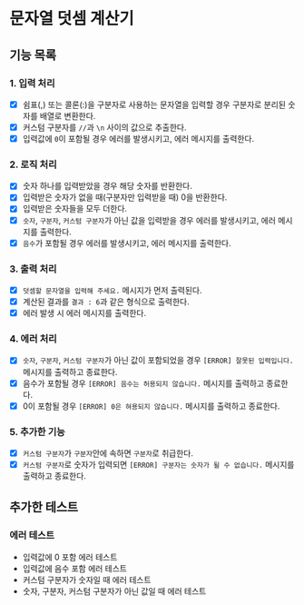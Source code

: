 # 문자열 덧셈 계산기

## 기능 목록

### 1. 입력 처리

- [x] 쉼표(,) 또는 콜론(:)을 구분자로 사용하는 문자열을 입력할 경우 구분자로 분리된 숫자를 배열로 변환한다.
- [x] 커스텀 구분자를 `//`과 `\n` 사이의 값으로 추출한다.
- [x] 입력값에 `0`이 포함될 경우 에러를 발생시키고, 에러 메시지를 출력한다.

### 2. 로직 처리

- [x] 숫자 하나를 입력받았을 경우 해당 숫자를 반환한다.
- [x] 입력받은 숫자가 없을 때(구분자만 입력받을 때) 0을 반환한다.
- [x] 입력받은 숫자들을 모두 더한다.
- [x] `숫자`, `구분자`, `커스텀 구분자`가 아닌 값을 입력받을 경우 에러를 발생시키고, 에러 메시지를 출력한다.
- [x] `음수`가 포함될 경우 에러를 발생시키고, 에러 메시지를 출력한다.

### 3. 출력 처리

- [x] `덧셈할 문자열을 입력해 주세요.` 메시지가 먼저 출력된다.
- [x] 계산된 결과를 `결과 : 6`과 같은 형식으로 출력한다.
- [x] 에러 발생 시 에러 메시지를 출력한다.

### 4. 에러 처리

- [x] `숫자`, `구분자`, `커스텀 구분자`가 아닌 값이 포함되었을 경우 `[ERROR] 잘못된 입력입니다.` 메시지를 출력하고 종료한다.
- [x] 음수가 포함될 경우 `[ERROR] 음수는 허용되지 않습니다.` 메시지를 출력하고 종료한다.
- [x] 0이 포함될 경우 `[ERROR] 0은 혀용되지 않습니다.` 메시지를 출력하고 종료한다.

### 5. 추가한 기능

- [x] `커스텀 구분자`가 `구분자`안에 속하면 `구분자`로 취급한다.
- [x] `커스텀 구분자`로 숫자가 입력되면 `[ERROR] 구분자는 숫자가 될 수 없습니다.` 메시지를 출력하고 종료한다.

## 추가한 테스트

### 에러 테스트

- 입력값에 0 포함 에러 테스트
- 입력값에 음수 포함 에러 테스트
- 커스텀 구분자가 숫자일 때 에러 테스트
- 숫자, 구분자, 커스텀 구분자가 아닌 값일 때 에러 테스트
